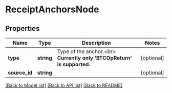 # ReceiptAnchorsNode

## Properties
Name | Type | Description | Notes
------------ | ------------- | ------------- | -------------
**type** | **string** | Type of the anchor.&lt;br&gt; **Currently only &#x27;BTCOpReturn&#x27; is supported.** | [optional] 
**source_id** | **string** |  | [optional] 

[[Back to Model list]](../../README.md#documentation-for-models) [[Back to API list]](../../README.md#documentation-for-api-endpoints) [[Back to README]](../../README.md)

